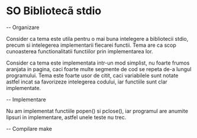 # SO Bibliotecã stdio

-- Organizare

Consider ca tema este utila pentru o mai buna intelegere a bibliotecii
stdio, precum si intelegerea implementarii fiecarei functii. Tema are ca
scop cunoasterea functionalitatii functiilor prin implementarea lor.

Consider ca tema este implementata intr-un mod simplist, nu foarte frumos
aranjata in pagina, caci foarte multe segmente de cod se repeta de-a lungul
programului. Tema este foarte usor de citit, caci variabilele sunt notate
astfel incat sa favorizeze intelegerea codului, iar functiile sunt clar
implementate.


-- Implementare

Nu am implementat functiile popen() si pclose(), iar programul are anumite
lipsuri in implementare, astfel unele teste nu trec.


-- Compilare
make
